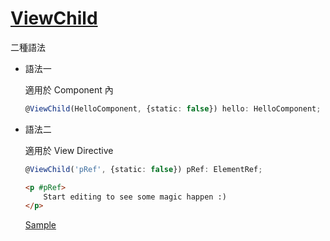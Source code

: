 # [ViewChild](https://angular.io/guide/component-interaction#parent-calls-an-viewchild)

二種語法

- 語法一

    適用於 Component 內

    ```typescript
    @ViewChild(HelloComponent, {static: false}) hello: HelloComponent;
    ```

- 語法二

    適用於 View Directive

    ```typescript
    @ViewChild('pRef', {static: false}) pRef: ElementRef;
    ```

    ```html
    <p #pRef>
        Start editing to see some magic happen :)
    </p>
    ```

    [Sample](https://stackblitz.com/edit/angular-viewchild-example?file=app%2Fapp.component.ts)
